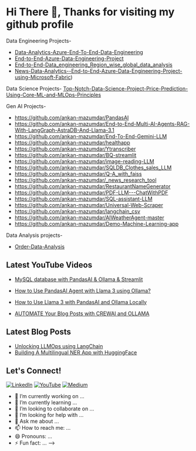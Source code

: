 # Hi There 👋, Thanks for visiting my github profile

Data Engineering Projects-
- [Data-Analytics-Azure-End-To-End-Data-Engineering](https://github.com/ankan-mazumdar/Data-Analytics-Azure-End-To-End-Data-Engineering)
- [End-to-End-Azure-Data-Engineering-Project](https://github.com/ankan-mazumdar/End-to-End-Azure-Data-Engineering-Project)
- [End-to-End-Data_engineering_Region_wise_global_data_analysis](https://github.com/ankan-mazumdar/End-to-End-Data_engineering_Region_wise_global_data_analysis)
- [News-Data-Analytics--End-to-End-Azure-Data-Engineering-Project-using-Microsoft-Fabric](https://github.com/ankan-mazumdar/News-Data-Analytics--End-to-End-Azure-Data-Engineering-Project-using-Microsoft-Fabric))

Data Science Projects-
[Top-Notch-Data-Science-Project-Price-Prediction-Using-Core-ML-and-MLOps-Principles](https://github.com/ankan-mazumdar/Top-Notch-Data-Science-Project-Price-Prediction-Using-Core-ML-and-MLOps-Principles)

Gen AI Projects-
- https://github.com/ankan-mazumdar/PandasAI
- https://github.com/ankan-mazumdar/End-to-End-Multi-AI-Agents-RAG-With-LangGraph-AstraDB-And-Llama-3.1
- https://github.com/ankan-mazumdar/End-To-End-Gemini-LLM
- https://github.com/ankan-mazumdar/healthapp
- https://github.com/ankan-mazumdar/Ytranscriber
- https://github.com/ankan-mazumdar/BQ-streamlit
- https://github.com/ankan-mazumdar/image-reading-LLM
- https://github.com/ankan-mazumdar/SQLDB_Clothes_sales_LLM
- https://github.com/ankan-mazumdar/Q-A_with_faiss
- https://github.com/ankan-mazumdar/_news_research_tool
- https://github.com/ankan-mazumdar/RestaurantNameGenerator
- https://github.com/ankan-mazumdar/PDF-LLM---ChatWithPDF
- https://github.com/ankan-mazumdar/SQL-assistant-LLM
- https://github.com/ankan-mazumdar/Universal-Web-Scraper
- https://github.com/ankan-mazumdar/langchain_csv
- https://github.com/ankan-mazumdar/AIWeatherAgent-master
- https://github.com/ankan-mazumdar/Demo-Machine-Learning-app


Data Analysis projects-
- [Order-Data-Analysis](https://github.com/ankan-mazumdar/Order-Data-Analysis) 




## Latest YouTube Videos
- [MySQL database with PandasAI & Ollama & Streamlit](([https://www.youtube.com/watch?v=your_video)](https://github.com/ankan-mazumdar/News-Data-Analytics--End-to-End-Azure-Data-Engineering-Project-using-Microsoft-Fabric))
  
- [How to Use PandasAI Agent with Llama 3 using Ollama?](https://www.youtube.com/watch?v=your_video)
- [How to Use Llama 3 with PandasAI and Ollama Locally](https://www.youtube.com/watch?v=your_video)
- [AUTOMATE Your Blog Posts with CREWAI and OLLAMA](https://www.youtube.com/watch?v=your_video)

## Latest Blog Posts
- [Unlocking LLMOps using LangChain](https://medium.com/@your_medium/unlocking-llmops-using-langchain)
- [Building A Multilingual NER App with HuggingFace](https://medium.com/@your_medium/building-a-multilingual-ner-app-with-huggingface)

## Let's Connect!

[![LinkedIn](https://img.shields.io/badge/LinkedIn-blue?style=for-the-badge&logo=linkedin&logoColor=white)](https://www.linkedin.com/in/ankanmazumdar/)
[![YouTube](https://img.shields.io/badge/YouTube-red?style=for-the-badge&logo=youtube&logoColor=white)](https://www.youtube.com/channel/UCb2zY5ywTAd4MQDJIEWLHyg)
[![Medium](https://img.shields.io/badge/Medium-black?style=for-the-badge&logo=medium&logoColor=white)](https://medium.com/@ankanmazumdar2016)

- 🔭 I’m currently working on ...
- 🌱 I’m currently learning ...
- 👯 I’m looking to collaborate on ...
- 🤔 I’m looking for help with ...
- 💬 Ask me about ...
- 📫 How to reach me: ...
- 😄 Pronouns: ...
- ⚡ Fun fact: ...
-->
